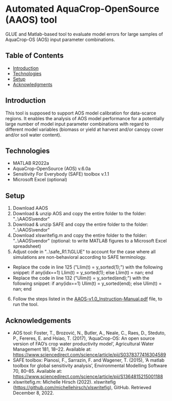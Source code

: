 # Automated AquaCrop-OpenSource (AAOS) tool
GLUE and Matlab-based tool to evaluate model errors for large samples of AquaCrop-OS (AOS) input parameter combinations.

## Table of Contents
- [Introduction](#introduction)
- [Technologies](#technologies)
- [Setup](#setup)
- [Acknowledgments](#acknowledgments)

## Introduction
This tool is supposed to support AOS model calibration for data-scarce regions. It enables the analysis of AOS model performance for a potentially large number of model input parameter combinations with regard to different model variables (biomass or yield at harvest and/or canopy cover and/or soil water content).

## Technologies
- MATLAB R2022a
- AquaCrop-OpenSource (AOS) v.6.0a
- Sensitivity For Everybody (SAFE) toolbox v.1.1
- Microsoft Excel (optional)

## Setup
1. Download AAOS
2. Download & unzip AOS and copy the entire folder to the folder: "..\AAOS\vendor"
3. Download & unzip SAFE and copy the entire folder to the folder: "..\AAOS\vendor"
4. Download xlswritefig.m and copy the entire folder to the folder: "..\AAOS\vendor" (optional: to write MATLAB figures to a Microsoft Excel spreadsheet)
5. Adjust code in "..\safe_R1.1\GLUE" to account for the case where all simulations are non-behavioral according to SAFE terminology.
- Replace the code in line 125 ("Llim(t) = y_sorted(1);") with the following snippet:
if any(idx==1)
    Llim(t) = y_sorted(1);
else
    Llim(t) = nan;
end
- Replace the code in line 132 ("Ulim(t) = y_sorted(end);") with the following snippet:
if any(idx==1)
    Ulim(t) = y_sorted(end);
else
    Ulim(t) = nan;
end
6. Follow the steps listed in the [AAOS-v1.0_Instruction-Manual.pdf](/AAOS-v1.0_Instruction-Manual.pdf) file, to run the tool.

## Acknowledgements
- AOS tool: Foster, T., Brozović, N., Butler, A., Neale, C., Raes, D., Steduto, P., Fereres, E. and Hsiao, T. (2017), ‘AquaCrop-OS: An open source version of FAO’s crop water productivity model’, Agricultural Water Management 181, 18–22.
Available at: https://www.sciencedirect.com/science/article/pii/S0378377416304589
- SAFE toolbox: Pianosi, F., Sarrazin, F. and Wagener, T. (2015), ‘A matlab toolbox for global sensitivity analysis’, Environmental Modelling Software 70, 80–85.
Available at: https://www.sciencedirect.com/science/article/pii/S1364815215001188
- xlswritefig.m: Michelle Hirsch (2022). xlswritefig (https://github.com/michellehirsch/xlswritefig), GitHub. Retrieved December 8, 2022. 